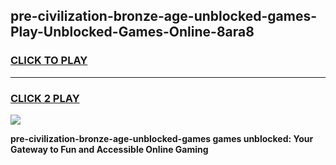 
## pre-civilization-bronze-age-unblocked-games-Play-Unblocked-Games-Online-8ara8
<h3>
<a href="https://premium76.site?title=pre-civilization-bronze-age-unblocked-games&ref=24A">CLICK TO PLAY</a></h3>
<hr>

<h3>
<a href="https://premium76.site?title=pre-civilization-bronze-age-unblocked-games&ref=24A">CLICK 2 PLAY</a>
  
</h3>

<a href="https://premium76.site?title=pre-civilization-bronze-age-unblocked-games&ref=24A"><img src="https://clearcache.store/games.png"></a>


**pre-civilization-bronze-age-unblocked-games games unblocked: Your Gateway to Fun and Accessible Online Gaming**
